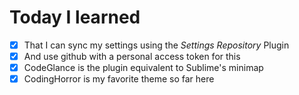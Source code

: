 # Today I learned

* [X] That I can sync my settings using the *Settings Repository* Plugin
* [X] And use github with a personal access token for this
* [X] CodeGlance is the plugin equivalent to Sublime's minimap
* [X] CodingHorror is my favorite theme so far here
